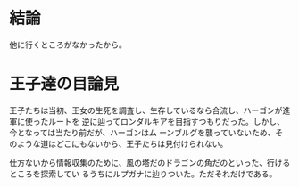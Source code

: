 # 結論

他に行くところがなかったから。

# 王子達の目論見

王子たちは当初、王女の生死を調査し、生存しているなら合流し、ハーゴンが進軍に使ったルートを
逆に辿ってロンダルキアを目指すつもりだった。しかし、今となっては当たり前だが、ハーゴンはム
ーンブルグを襲っていないため、そのような道はどこにもないから、王子たちは見付けられない。

仕方ないから情報収集のために、風の塔だのドラゴンの角だのといった、行けるところを探索してい
るうちにルプガナに辿りついた。ただそれだけである。

<!-- vim: set tw=90 filetype=markdown : -->
